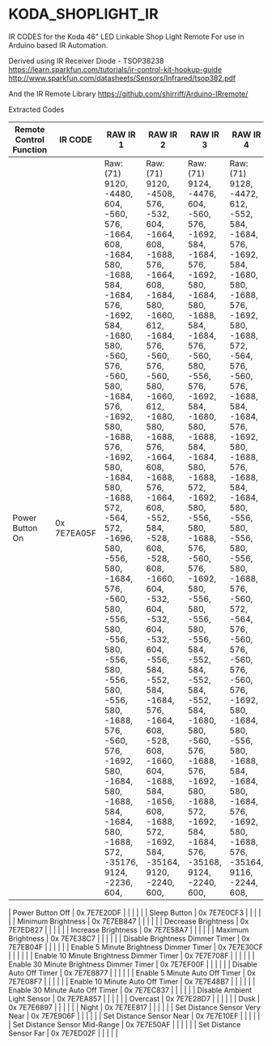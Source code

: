 # KODA_SHOPLIGHT_IR
IR CODES for the Koda 46" LED Linkable Shop Light Remote
For use in Arduino based IR Automation.

Derived using IR Receiver Diode - TSOP38238 https://learn.sparkfun.com/tutorials/ir-control-kit-hookup-guide
http://www.sparkfun.com/datasheets/Sensors/Infrared/tsop382.pdf

And the IR Remote Library
https://github.com/shirriff/Arduino-IRremote/

Extracted Codes

| Remote Control Function  | IR CODE | RAW IR 1 | RAW IR 2 | RAW IR 3 | RAW IR 4 | 
| ------------- | ------------- |  ------------- | ------------- | ------------- | ------------- |
| Power Button On  | 0x 7E7EA05F  | Raw: (71) 9120, -4480, 604, -560, 576, -1664, 608, -1684, 580, -1688, 584, -1684, 576, -1692, 584, -1680, 580, -560, 576, -560, 580, -1684, 576, -1692, 580, -1688, 576, -1692, 580, -1684, 580, -1688, 572, -564, 572, -1696, 580, -556, 580, -1684, 576, -560, 580, -556, 580, -556, 580, -556, 580, -556, 580, -556, 580, -1688, 576, -560, 576, -1692, 580, -1684, 580, -1688, 584, -1684, 580, -1688, 572, -35176, 9124, -2236, 604, | Raw: (71) 9120, -4508, 576, -532, 604, -1664, 608, -1688, 576, -1664, 608, -1684, 580, -1660, 612, -1684, 576, -560, 576, -560, 580, -1660, 612, -1680, 580, -1688, 576, -1664, 608, -1688, 576, -1664, 608, -552, 584, -528, 608, -528, 608, -1660, 604, -532, 604, -532, 604, -532, 604, -556, 584, -552, 584, -1684, 576, -1664, 608, -528, 608, -1660, 604, -1688, 584, -1656, 608, -1688, 572, -1692, 584, -35164, 9120, -2240, 600, | Raw: (71) 9124, -4476, 604, -560, 576, -1692, 584, -1684, 576, -1692, 580, -1684, 580, -1688, 584, -1684, 576, -560, 580, -556, 576, -1692, 584, -1680, 580, -1688, 584, -1684, 580, -1688, 572, -1692, 580, -556, 580, -1688, 576, -560, 576, -1692, 580, -556, 580, -556, 580, -556, 584, -552, 584, -552, 584, -552, 584, -1680, 580, -560, 576, -1688, 576, -1692, 580, -1688, 572, -1692, 584, -1684, 576, -35168, 9124, -2240, 600, | Raw: (71) 9128, -4472, 612, -552, 584, -1684, 576, -1692, 584, -1680, 580, -1688, 576, -1692, 580, -1688, 572, -564, 576, -560, 576, -1688, 584, -1684, 576, -1692, 580, -1688, 576, -1688, 584, -1684, 580, -556, 580, -556, 580, -556, 580, -1688, 576, -560, 572, -564, 576, -560, 576, -560, 576, -560, 576, -1692, 580, -1684, 580, -556, 580, -1688, 584, -1684, 580, -1684, 576, -1692, 580, -1688, 576, -35164, 9116, -2244, 608, |

| Power Button Off | 0x 7E7E20DF | | | | |
| Sleep Button | 0x 7E7E0CF3 | | | | |
| Minimum Brightness | 0x 7E7EB847 | | | | |
| Decrease Brightness | 0x 7E7ED827 | | | | |
| Increase Brightness | 0x 7E7E58A7 | | | | |
| Maximum Brightness | 0x 7E7E38C7 | | | | |
| Disable Brightness Dimmer Timer | 0x 7E7EB04F | | | | |
| Enable 5 Minute Brightness Dimmer Timer | 0x 7E7E30CF | | | | |
| Enable 10 Minute Brightness Dimmer Timer | 0x 7E7E708F | | | | |
| Enable 30 Minute Brightness Dimmer Timer | 0x 7E7EF00F | | | | |
| Disable Auto Off Timer | 0x 7E7E8877 | | | | |
| Enable 5 Minute Auto Off Timer | 0x 7E7E08F7 | | | | |
| Enable 10 Minute Auto Off Timer | 0x 7E7E48B7 | | | | |
| Enable 30 Minute Auto Off Timer | 0x 7E7EC837 | | | | |
| Disable Ambient Light Sensor | 0x 7E7EA857 | | | | |
| Overcast | 0x 7E7E28D7 | | | | |
| Dusk | 0x 7E7E6897 | | | | |
| Night | 0x 7E7EE817 | | | | |
| Set Distance Sensor Very Near | 0x 7E7E906F | | | | |
| Set Distance Sensor Near | 0x 7E7E10EF | | | | |
| Set Distance Sensor Mid-Range | 0x 7E7E50AF | | | | |
| Set Distance Sensor Far | 0x 7E7ED02F | | | | |


